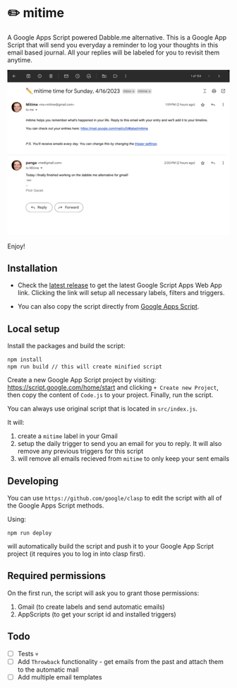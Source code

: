 # ✏️ mitime

A Google Apps Script powered Dabble.me alternative. This is a Google App Script that will send you everyday a reminder to log your thoughts in this email based journal. All your replies will be labeled for you to revisit them anytime.

![mitime message](/screenshot.png 'Email from mitime')

Enjoy!

## Installation

-   Check the [latest release](https://github.com/pkgacek/mitime/releases/latest) to get the latest Google Script Apps Web App link. Clicking the link will setup all necessary labels, filters and triggers.

-   You can also copy the script directly from [Google Apps Script](https://script.google.com/d/1uoBRpbx38WpoJbFqixnJQuD_UNY7H36z0Iq1zDLreXLULWJW590-f6C8/edit?usp=sharing).

## Local setup

Install the packages and build the script:

```
npm install
npm run build // this will create minified script
```

Create a new Google App Script project by visiting: https://script.google.com/home/start and clicking `+ Create new Project`, then copy the content of `Code.js` to your project. Finally, run the script.

You can always use original script that is located in `src/index.js`.

It will:

1. create a `mitime` label in your Gmail
2. setup the daily trigger to send you an email for you to reply. It will also remove any previous triggers for this script
3. will remove all emails recieved from `mitime` to only keep your sent emails

## Developing

You can use `https://github.com/google/clasp` to edit the script with all of the Google Apps Script methods.

Using:

```
npm run deploy
```

will automatically build the script and push it to your Google App Script project (it requires you to log in into clasp first).

## Required permissions

On the first run, the script will ask you to grant those permissions:

1. Gmail (to create labels and send automatic emails)
2. AppScripts (to get your script id and installed triggers)

## Todo

-   [ ] Tests 💀
-   [ ] Add `Throwback` functionality - get emails from the past and attach them to the automatic mail
-   [ ] Add multiple email templates
